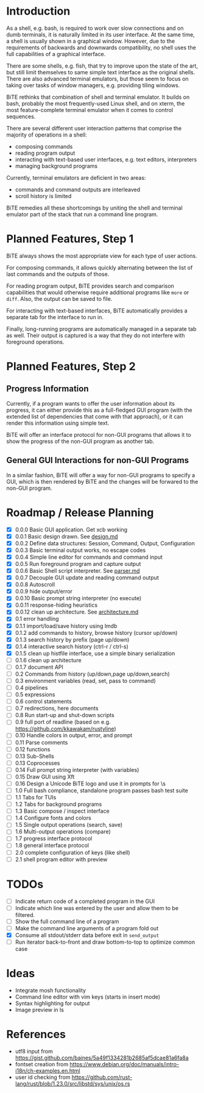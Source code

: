 # Introduction

As a shell, e.g. bash, is required to work over slow connections and on dumb
terminals, it is naturally limited in its user interface. At the same time, a
shell is usually shown in a graphical window. However, due to the requirements
of backwards and downwards compatibility, no shell uses the full
capabilities of a graphical interface.

There are some shells, e.g. fish, that try to improve upon the state of the
art, but still limit themselves to same simple text interface as the original
shells. There are also advanced terminal emulators, but those seem to focus on
taking over tasks of window managers, e.g. providing tiling windows.

BiTE rethinks that combination of shell and terminal emulator. It builds on
bash, probably the most frequently-used Linux shell, and on xterm, the most
feature-complete terminal emulator when it comes to control sequences.

There are several different user interaction patterns that comprise the majority
of operations in a shell:

* composing commands
* reading program output
* interacting with text-based user interfaces, e.g. text editors, interpreters
* managing background programs

Currently, terminal emulators are deficient in two areas:

* commands and command outputs are interleaved
* scroll history is limited

BiTE remedies all these shortcomings by uniting the shell and terminal emulator
part of the stack that run a command line program.

# Planned Features, Step 1

BiTE always shows the most appropriate view for each type of user actions.

For composing commands, it allows quickly alternating between the list of last
commands and the outputs of those.

For reading program output, BiTE provides search and comparison capabilities
that would otherwise require additional programs like `more` or `diff`. Also,
the output can be saved to file.

For interacting with text-based interfaces, BiTE automatically provides a
separate tab for the interface to run in.

Finally, long-running programs are automatically managed in a separate tab as
well. Their output is captured is a way that they do not interfere with
foreground operations.

# Planned Features, Step 2

## Progress Information
Currently, if a program wants to offer the user information about its progress,
it can either provide this as a full-fledged GUI program (with the extended
list of dependencies that come with that approach), or it can render this
information using simple text.

BiTE will offer an interface protocol for non-GUI programs that allows it to
show the progress of the non-GUI program as another tab.

## General GUI Interactions for non-GUI Programs
In a similar fashion, BiTE will offer a way for non-GUI programs to specify a
GUI, which is then rendered by BiTE and the changes will be forwared to the
non-GUI program.

# Roadmap / Release Planning

* [X] 0.0.0 Basic GUI application. Get xcb working
* [X] 0.0.1 Basic design drawn. See [design.md](doc/design.md)
* [X] 0.0.2 Define data structures: Session, Command, Output, Configuration
* [X] 0.0.3 Basic terminal output works, no escape codes
* [X] 0.0.4 Simple line editor for commands and command input
* [X] 0.0.5 Run foreground program and capture output
* [X] 0.0.6 Basic Shell script interpreter. See [parser.md](doc/parser.md)
* [X] 0.0.7 Decouple GUI update and reading command output
* [X] 0.0.8 Autoscroll
* [X] 0.0.9 hide output/error
* [X] 0.0.10 Basic prompt string interpreter (no execute)
* [X] 0.0.11 response-hiding heuristics
* [X] 0.0.12 clean up architecture. See [architecture.md](doc/architecture.md)
* [X] 0.1 error handling
* [X] 0.1.1 import/load/save history using lmdb
* [X] 0.1.2 add commands to history, browse history (cursor up/down)
* [X] 0.1.3 search history by prefix (page up/down)
* [X] 0.1.4 interactive search history (ctrl-r / ctrl-s)
* [X] 0.1.5 clean up histfile interface, use a simple binary serialization
* [ ] 0.1.6 clean up architecture
* [ ] 0.1.7 document API
* [ ] 0.2 Commands from history (up/down,page up/down,search)
* [ ] 0.3 environment variables (read, set, pass to command)
* [ ] 0.4 pipelines
* [ ] 0.5 expressions
* [ ] 0.6 control statements
* [ ] 0.7 redirections, here documents
* [ ] 0.8 Run start-up and shut-down scripts
* [ ] 0.9 full port of readline (based on e.g. https://github.com/kkawakam/rustyline)
* [ ] 0.10 Handle colors in output, error, and prompt
* [ ] 0.11 Parse comments
* [ ] 0.12 functions
* [ ] 0.13 Sub-Shells
* [ ] 0.13 Coprocesses
* [ ] 0.14 Full prompt string interpreter (with variables)
* [ ] 0.15 Draw GUI using Xft
* [ ] 0.16 Design a Unicode BiTE logo and use it in prompts for \s
* [ ] 1.0 Full bash compliance, standalone program passes bash test suite
* [ ] 1.1 Tabs for TUIs
* [ ] 1.2 Tabs for background programs
* [ ] 1.3 Basic compose / inspect interface
* [ ] 1.4 Configure fonts and colors
* [ ] 1.5 Single output operations (search, save)
* [ ] 1.6 Multi-output operations (compare)
* [ ] 1.7 progress interface protocol
* [ ] 1.8 general interface protocol
* [ ] 2.0 complete configuration of keys (like shell)
* [ ] 2.1 shell program editor with preview

# TODOs
* [ ] Indicate return code of a completed program in the GUI
* [ ] Indicate which line was entered by the user and allow them to be filtered.
* [ ] Show the full command line of a program
* [ ] Make the command line arguments of a program fold out
* [X] Consume all stdout/stderr data before exit in `send_output`
* [ ] Run iterator back-to-front and draw bottom-to-top to optimize common case

# Ideas
* Integrate mosh functionality
* Command line editor with vim keys (starts in insert mode)
* Syntax highlighting for output
* Image preview in ls

# References
* utf8 input from https://gist.github.com/baines/5a49f1334281b2685af5dcae81a6fa8a
* fontset creation from https://www.debian.org/doc/manuals/intro-i18n/ch-examples.en.html
* user id checking from https://github.com/rust-lang/rust/blob/1.23.0/src/libstd/sys/unix/os.rs
